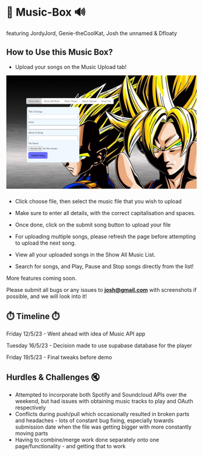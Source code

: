 # :musical_note: Music-Box :loud_sound:
featuring JordyJord, Genie-theCoolKat, Josh the unnamed & Dfloaty

## How to Use this Music Box?

* Upload your songs on the Music Upload tab! 

![Alt Text](public/musicupload.jpg)
* Click choose file, then select the music file that you wish to upload
* Make sure to enter all details, with the correct capitalisation and spaces. 
* Once done, click on the submit song button to upload your file 
* For uploading multiple songs, please refresh the page before attempting to upload the next song. 

* View all your uploaded songs in the Show All Music List.
* Search for songs, and Play, Pause and Stop songs directly from the list!


More features coming soon.

Please submit all bugs or any issues to **josh@gmail.com** with screenshots if possible, and we will look into it!

## :stopwatch: Timeline :stopwatch:

Friday 12/5/23 - Went ahead with idea of Music API app

Tuesday 16/5/23 - Decision made to use supabase database for the player

Friday 19/5/23 - Final tweaks before demo


## Hurdles & Challenges :mute:

* Attempted to incorporate both Spotify and Soundcloud APIs over the weekend, but had issues with obtaining music tracks to play and OAuth respectively
* Conflicts during push/pull which occasionally resulted in broken parts and headaches - lots of constant bug fixing, especially towards submission date when the file was getting bigger with more constantly moving parts
* Having to combine/merge work done separately onto one page/functionality - and getting that to work 


